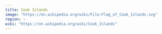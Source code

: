 ```yaml
---
title: Cook Islands
image: "https://en.wikipedia.org/wiki/File:Flag_of_Cook_Islands.svg"
region: ~
wiki: "https://en.wikipedia.org/wiki/Cook_Islands"
---
```


